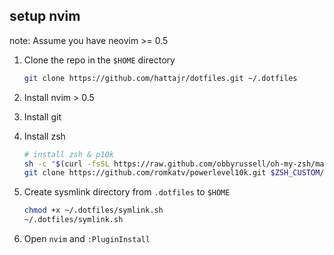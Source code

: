 ## setup nvim

note: Assume you have neovim >= 0.5

1. Clone the repo in the `$HOME` directory

    ```bash
    git clone https://github.com/hattajr/dotfiles.git ~/.dotfiles
    ```
1. Install nvim > 0.5

1. Install git

1. Install zsh 
    ```bash
	# install zsh & p10k
	sh -c "$(curl -fsSL https://raw.github.com/obbyrussell/oh-my-zsh/master/tools/install.sh)" 
	git clone https://github.com/romkatv/powerlevel10k.git $ZSH_CUSTOM/themes/powerlevel10kr
    ```

1. Create sysmlink directory from `.dotfiles` to `$HOME`

    ```bash
    chmod +x ~/.dotfiles/symlink.sh
    ~/.dotfiles/symlink.sh
    ``````

1. Open `nvim` and `:PluginInstall`
